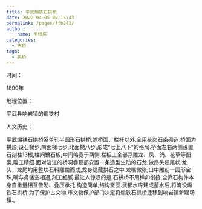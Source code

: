 ```yaml
---
title: 平武煽铁石拱桥
date: 2022-04-05 00:15:43
permalink: /pages/ffb243/
author:
    name: 毛绿庆
categories:
  - 古桥
tags:
  - 拱桥 
---
```

时间：

1890年

地理位置：

平武县响岩镇的煽铁村

人文历史：

平武煽铁石拱桥系单孔半圆形石拱桥,除桥面、栏杆以外,全用花岗石条砌造.桥面为拱形,设石梯步,南面梯七步,北面梯八步,形成“七上八下”的格局.桥面左右两侧设置石刻柱13根,柱间镶石板,中间略宽于两侧.栏板上全部浮雕龙、凤、鸽、花草等图案,雕工精细.面对涪江的桥洞卷顶部安置一条造型生动的石龙,做昂头翘尾状,龙头、龙尾均用整块石料雕凿而成,龙身隐藏拱石之中.龙嘴微张,口中雕刻一圆形宝珠,嘴与鼻镂空相通,刻工细腻.最让人惊叹的是,石拱桥不用榫卯衔接,全靠石构件本身自重量相互垒砌、叠压承托,构造简单,结构坚固.武都水库建成蓄水后,将淹没煽铁石拱桥.为了保护古文物,市文物保护部门决定将煽铁石拱桥迁移到响岩镇新建场镇.。
